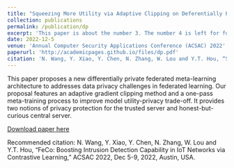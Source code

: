 ```yaml
---
title: "Squeezing More Utility via Adaptive Clipping on Deferentially Private Gradients in Federated Meta-Learning"
collection: publications
permalink: /publication/dp
excerpt: 'This paper is about the number 3. The number 4 is left for future work.'
date: 2022-12-5
venue: 'Annual Computer Security Applications Conference (ACSAC) 2022'
paperurl: 'http://academicpages.github.io/files/dp.pdf'
citation: 'N. Wang, Y. Xiao, Y. Chen, N. Zhang, W. Lou and Y.T. Hou, “Squeezing More Utility via Adaptive Clipping on Deferentially Private Gradients in Federated Meta-Learning,” ACSAC, Dec 5-9, 2022, Austin, USA.'
---
```

This paper proposes a new differentially private federated meta-learning architecture to addresses data privacy challenges in federated learning.
Our proposal features an adaptive gradient clipping method and a one-pass meta-training process to improve model utility-privacy trade-off. It provides two notions of privacy protection for the trusted server and honest-but-curious central server.

[Download paper here](http://academicpages.github.io/files/dp.pdf)

Recommended citation: N. Wang, Y. Xiao, Y. Chen, N. Zhang, W. Lou and Y.T. Hou, “FeCo: Boosting Intrusion Detection Capability in IoT Networks via Contrastive Learning,” ACSAC 2022, Dec 5-9, 2022, Austin, USA.
